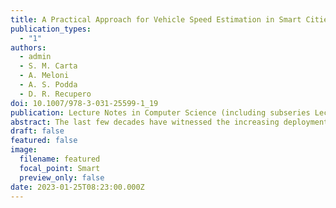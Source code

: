 ```yaml
---
title: A Practical Approach for Vehicle Speed Estimation in Smart Cities
publication_types:
  - "1"
authors:
  - admin
  - S. M. Carta
  - A. Meloni
  - A. S. Podda
  - D. R. Recupero
doi: 10.1007/978-3-031-25599-1_19
publication: Lecture Notes in Computer Science (including subseries Lecture Notes in Artificial Intelligence and Lecture Notes in Bioinformatics)
abstract: The last few decades have witnessed the increasing deployment of digital technologies in the urban environment with the goal of creating improved services to citizens especially related to their safety. This motivation, enabled by the widespread evolution of cutting edge technologies within the Artificial Intelligence, Internet of Things, and Computer Vision, has led to the creation of smart cities. One example of services that different cities are trying to provide to their citizens is represented by evolved video surveillance systems that are able to identify perpetrators of unlawful acts of vandalism against public property, or any other kind of illegal behaviour. Following this direction, in this paper, we present an approach that exploits existing video surveillance systems to detect and estimate vehicle speed. The system is currently being used by a municipality of Sardinia, an Italian region. An existing system leveraging Convolutional Neural Networks has been employed to tackle object detection and tracking tasks. An extensive experimental evaluation has been carried out on the Brno dataset and against state- of-the-art competitors showing excellent results of our approach in terms of flexibility and speed detection accuracy.
draft: false
featured: false
image:
  filename: featured
  focal_point: Smart
  preview_only: false
date: 2023-01-25T08:23:00.000Z
---
```

